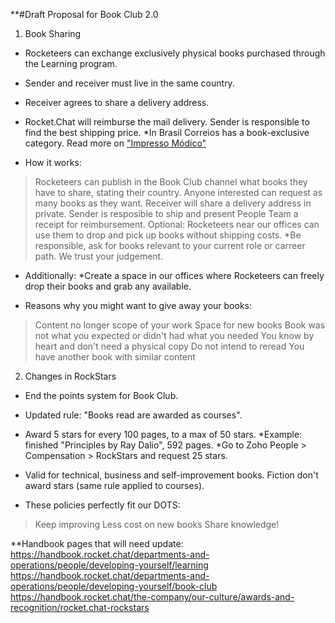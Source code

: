 **#Draft Proposal for Book Club 2.0

1. Book Sharing

- Rocketeers can exchange exclusively physical books purchased through the Learning program.
- Sender and receiver must live in the same country.
- Receiver agrees to share a delivery address.
- Rocket.Chat will reimburse the mail delivery. Sender is responsible to find the best shipping price.
*In Brasil Correios has a book-exclusive category. Read more on ["Impresso Módico"](https://www.correios.com.br/enviar/marketing-direto/saiba-mais-nacional)

- How it works: 
> Rocketeers can publish in the Book Club channel what books they have to share, stating their country.
> Anyone interested can request as many books as they want. 
> Receiver will share a delivery address in private. 
> Sender is resposible to ship and present People Team a receipt for reimbursement.
> Optional: Rocketeers near our offices can use them to drop and pick up books without shipping costs.
*Be responsible, ask for books relevant to your current role or carreer path. We trust your judgement.

- Additionally: *Create a space in our offices where Rocketeers can freely drop their books and grab any available.

- Reasons why you might want to give away your books:
> Content no longer scope of your work
> Space for new books
> Book was not what you expected or didn't had what you needed
> You know by heart and don't need a physical copy
> Do not intend to reread
> You have another book with similar content


2. Changes in RockStars

- End the points system for Book Club.

- Updated rule: "Books read are awarded as courses".
- Award 5 stars for every 100 pages, to a max of 50 stars.
*Example: finished "Principles by Ray Dalio", 592 pages. 
*Go to Zoho People > Compensation > RockStars and request 25 stars.

- Valid for technical, business and self-improvement books. Fiction don't award stars (same rule applied to courses).

- These policies perfectly fit our DOTS: 
> Keep improving
> Less cost on new books
> Share knowledge!



**Handbook pages that will need update:
https://handbook.rocket.chat/departments-and-operations/people/developing-yourself/learning
https://handbook.rocket.chat/departments-and-operations/people/developing-yourself/book-club
https://handbook.rocket.chat/the-company/our-culture/awards-and-recognition/rocket.chat-rockstars